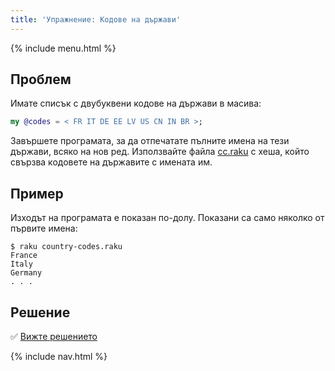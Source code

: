 ```yaml
---
title: 'Упражнение: Кодове на държави'
---
```


{% include menu.html %}

## Проблем

Имате списък с двубуквени кодове на държави в масива:

```raku
my @codes = < FR IT DE EE LV US CN IN BR >;
```

Завършете програмата, за да отпечатате пълните имена на тези държави, всяко на нов ред. Използвайте файла [cc.raku](https://github.com/ash/raku-course/blob/master/essentials/associatives/exercises/country-codes/cc.raku) с хеша, който свързва кодовете на държавите с имената им.

## Пример

Изходът на програмата е показан по-долу. Показани са само няколко от първите имена:

```console
$ raku country-codes.raku
France
Italy
Germany
. . .
```

## Решение

✅ [Вижте решението](solution)

{% include nav.html %}